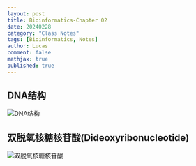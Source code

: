 ```yaml
---
layout: post
title: Bioinformatics-Chapter 02
date: 20240228
category: "Class Notes"
tags: [Bioinformatics, Notes]
author: Lucas
comment: false
mathjax: true
published: true
---
```


## DNA结构

![DNA结构](https://cdn.jsdelivr.net/gh/Lucas04-nhr/Pictures@main/uPic/rjffcx.png)

## 双脱氧核糖核苷酸(Dideoxyribonucleotide)

![双脱氧核糖核苷酸](https://cdn.jsdelivr.net/gh/Lucas04-nhr/Pictures@main/uPic/XNNP8c.png)

